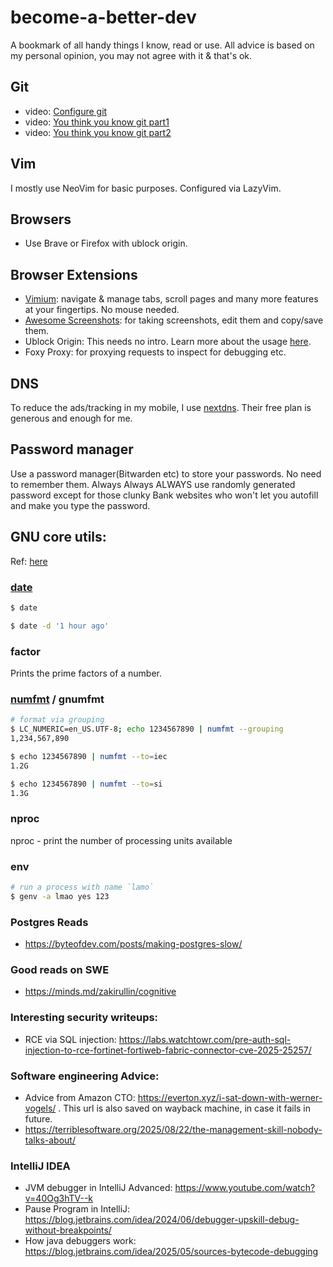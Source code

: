 # become-a-better-dev
A bookmark of all handy things I know, read or use.
All advice is based on my personal opinion, you may not agree with it & that's ok.

## Git

- video: [Configure git](https://www.youtube.com/watch?v=G3NJzFX6XhY)
- video: [You think you know git part1](https://www.youtube.com/watch?v=aolI_Rz0ZqY)
- video: [You think you know git part2](https://www.youtube.com/watch?v=Md44rcw13k4)

## Vim

I mostly use NeoVim for basic purposes. Configured via LazyVim.

## Browsers
- Use Brave or Firefox with ublock origin.

## Browser Extensions
- [Vimium](https://vimium.github.io/): navigate & manage tabs, scroll pages and many more features at your fingertips. No mouse needed.
- [Awesome Screenshots](https://www.awesomescreenshot.com/): for taking screenshots, edit them and copy/save them.
- Ublock Origin: This needs no intro. Learn more about the usage [here](https://www.youtube.com/watch?v=2lisQQmWQkY).
- Foxy Proxy: for proxying requests to inspect for debugging etc.

## DNS
To reduce the ads/tracking in my mobile, I use [nextdns](https://nextdns.io/). Their free plan is generous and enough for me.

## Password manager
Use a password manager(Bitwarden etc) to store your passwords. No need to remember them.
Always Always ALWAYS use randomly generated password except for those clunky
Bank websites who won't let you autofill and make you type the password.

## GNU core utils:
Ref: [here](https://www.youtube.com/watch?v=lyd6Lxy1IuE)
### [date](https://www.gnu.org/software/coreutils/manual/html_node/Examples-of-date.html)
```sh
$ date

$ date -d '1 hour ago'
```

### factor
Prints the prime factors of a number.

### [numfmt](https://www.gnu.org/software/coreutils/manual/html_node/numfmt-invocation.html) / gnumfmt
```sh
# format via grouping
$ LC_NUMERIC=en_US.UTF-8; echo 1234567890 | numfmt --grouping
1,234,567,890

$ echo 1234567890 | numfmt --to=iec
1.2G

$ echo 1234567890 | numfmt --to=si
1.3G
```

### nproc
nproc - print the number of processing units available

### env
```sh
# run a process with name `lamo`
$ genv -a lmao yes 123
```

### Postgres Reads

- https://byteofdev.com/posts/making-postgres-slow/

### Good reads on SWE

- https://minds.md/zakirullin/cognitive

### Interesting security writeups:

- RCE via SQL injection: https://labs.watchtowr.com/pre-auth-sql-injection-to-rce-fortinet-fortiweb-fabric-connector-cve-2025-25257/

### Software engineering Advice:

-  Advice from Amazon CTO: https://everton.xyz/i-sat-down-with-werner-vogels/ . This url is also saved on wayback machine, in case it fails in future.
-  https://terriblesoftware.org/2025/08/22/the-management-skill-nobody-talks-about/

### IntelliJ IDEA

- JVM debugger in IntelliJ Advanced: https://www.youtube.com/watch?v=40Og3hTV--k
- Pause Program in IntelliJ: https://blog.jetbrains.com/idea/2024/06/debugger-upskill-debug-without-breakpoints/
- How java debuggers work: https://blog.jetbrains.com/idea/2025/05/sources-bytecode-debugging
